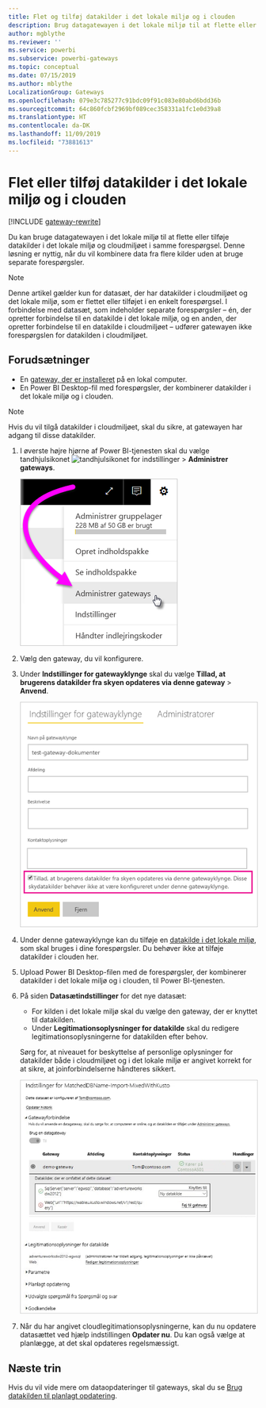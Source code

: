 ```yaml
---
title: Flet og tilføj datakilder i det lokale miljø og i clouden
description: Brug datagatewayen i det lokale miljø til at flette eller tilføje datakilder i det lokale miljø eller clouden i samme forespørgsel.
author: mgblythe
ms.reviewer: ''
ms.service: powerbi
ms.subservice: powerbi-gateways
ms.topic: conceptual
ms.date: 07/15/2019
ms.author: mblythe
LocalizationGroup: Gateways
ms.openlocfilehash: 079e3c785277c91bdc09f91c083e80abd6bdd36b
ms.sourcegitcommit: 64c860fcbf2969bf089cec358331a1fc1e0d39a8
ms.translationtype: HT
ms.contentlocale: da-DK
ms.lasthandoff: 11/09/2019
ms.locfileid: "73881613"
---
```

# <a name="merge-or-append-on-premises-and-cloud-data-sources"></a>Flet eller tilføj datakilder i det lokale miljø og i clouden

[!INCLUDE [gateway-rewrite](includes/gateway-rewrite.md)]

Du kan bruge datagatewayen i det lokale miljø til at flette eller tilføje datakilder i det lokale miljø og cloudmiljøet i samme forespørgsel. Denne løsning er nyttig, når du vil kombinere data fra flere kilder uden at bruge separate forespørgsler.

>[!NOTE]
>Denne artikel gælder kun for datasæt, der har datakilder i cloudmiljøet og det lokale miljø, som er flettet eller tilføjet i en enkelt forespørgsel. I forbindelse med datasæt, som indeholder separate forespørgsler – én, der opretter forbindelse til en datakilde i det lokale miljø, og en anden, der opretter forbindelse til en datakilde i cloudmiljøet – udfører gatewayen ikke forespørgslen for datakilden i cloudmiljøet.

## <a name="prerequisites"></a>Forudsætninger

- En [gateway, der er installeret](/data-integration/gateway/service-gateway-install) på en lokal computer.
- En Power BI Desktop-fil med forespørgsler, der kombinerer datakilder i det lokale miljø og i clouden.

>[!NOTE]
>Hvis du vil tilgå datakilder i cloudmiljøet, skal du sikre, at gatewayen har adgang til disse datakilder.

1. I øverste højre hjørne af Power BI-tjenesten skal du vælge tandhjulsikonet ![tandhjulsikonet for indstillinger](media/service-gateway-mashup-on-premises-cloud/icon-gear.png) > **Administrer gateways**.

    ![Administrer gateways](media/service-gateway-mashup-on-premises-cloud/manage-gateways.png)

2. Vælg den gateway, du vil konfigurere.

3. Under **Indstillinger for gatewayklynge** skal du vælge **Tillad, at brugerens datakilder fra skyen opdateres via denne gateway** > **Anvend**.

    ![Opdater via denne gatewayklynge](media/service-gateway-mashup-on-premises-cloud/refresh-gateway-cluster.png)

4. Under denne gatewayklynge kan du tilføje en [datakilde i det lokale miljø](service-gateway-enterprise-manage-scheduled-refresh.md#add-a-data-source), som skal bruges i dine forespørgsler. Du behøver ikke at tilføje datakilder i clouden her.

5. Upload Power BI Desktop-filen med de forespørgsler, der kombinerer datakilder i det lokale miljø og i clouden, til Power BI-tjenesten.

6. På siden **Datasætindstillinger** for det nye datasæt:

   - For kilden i det lokale miljø skal du vælge den gateway, der er knyttet til datakilden.
   - Under **Legitimationsoplysninger for datakilde** skal du redigere legitimationsoplysningerne for datakilden efter behov.

    Sørg for, at niveauet for beskyttelse af personlige oplysninger for datakilder både i cloudmiljøet og i det lokale miljø er angivet korrekt for at sikre, at joinforbindelserne håndteres sikkert.

     ![Indstillinger for datasæt](media/service-gateway-mashup-on-premises-cloud/dataset-settings.png)

7. Når du har angivet cloudlegitimationsoplysningerne, kan du nu opdatere datasættet ved hjælp indstillingen **Opdater nu**. Du kan også vælge at planlægge, at det skal opdateres regelsmæssigt.

## <a name="next-steps"></a>Næste trin

Hvis du vil vide mere om dataopdateringer til gateways, skal du se [Brug datakilden til planlagt opdatering](service-gateway-enterprise-manage-scheduled-refresh.md#use-the-data-source-for-scheduled-refresh).
